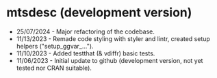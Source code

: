 # mtsdesc (development version)

* 25/07/2024 - Major refactoring of the codebase.
* 11/13/2023 - Remade code styling with styler and lintr, created setup helpers ("setup_ggvar_...").
* 11/10/2023 - Added testthat (& vdiffr) basic tests.
* 11/06/2023 - Initial update to github (development version, not yet tested nor CRAN suitable).
